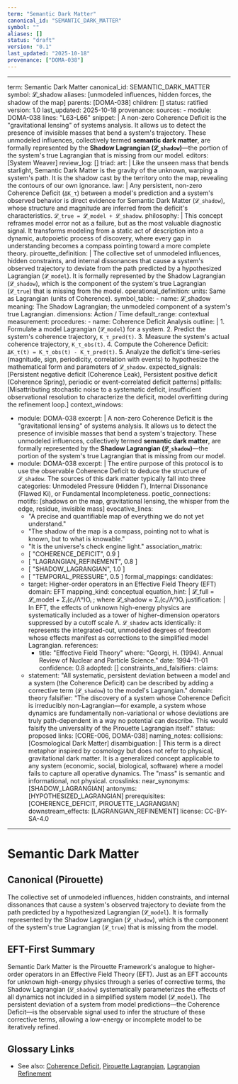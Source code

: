 ```yaml
---
term: "Semantic Dark Matter"
canonical_id: "SEMANTIC_DARK_MATTER"
symbol: ""
aliases: []
status: "draft"
version: "0.1"
last_updated: "2025-10-18"
provenance: ["DOMA-038"]
---
```


---
term: Semantic Dark Matter
canonical_id: SEMANTIC_DARK_MATTER
symbol: 𝓛_shadow
aliases: [unmodeled influences, hidden forces, the shadow of the map]
parents: [DOMA-038]
children: []
status: ratified
version: 1.0
last_updated: 2025-10-18
provenance:
  sources:
    - module: DOMA-038
      lines: "L63-L66"
      snippet: |
        A non-zero Coherence Deficit is the "gravitational lensing" of systems analysis. It allows us to detect the presence of invisible masses that bend a system's trajectory. These unmodeled influences, collectively termed **semantic dark matter**, are formally represented by the **Shadow Lagrangian (`𝓛_shadow`)**—the portion of the system's true Lagrangian that is missing from our model.
  editors: [System Weaver]
  review_log: []
triad:
  art: |
    Like the unseen mass that bends starlight, Semantic Dark Matter is the gravity of the unknown, warping a system's path. It is the shadow cast by the territory onto the map, revealing the contours of our own ignorance.
  law: |
    Any persistent, non-zero Coherence Deficit (`ΔK_τ`) between a model's prediction and a system's observed behavior is direct evidence for Semantic Dark Matter (`𝓛_shadow`), whose structure and magnitude are inferred from the deficit's characteristics. `𝓛_true = 𝓛̂_model + 𝓛_shadow`.
  philosophy: |
    This concept reframes model error not as a failure, but as the most valuable diagnostic signal. It transforms modeling from a static act of description into a dynamic, autopoietic process of discovery, where every gap in understanding becomes a compass pointing toward a more complete theory.
pirouette_definition: |
  The collective set of unmodeled influences, hidden constraints, and internal dissonances that cause a system's observed trajectory to deviate from the path predicted by a hypothesized Lagrangian (`𝓛̂_model`). It is formally represented by the Shadow Lagrangian (`𝓛_shadow`), which is the component of the system's true Lagrangian (`𝓛_true`) that is missing from the model.
operational_definition:
  units: Same as Lagrangian (units of Coherence).
  symbol_table:
    - name: 𝓛_shadow
      meaning: The Shadow Lagrangian; the unmodeled component of a system's true Lagrangian.
      dimensions: Action / Time
      default_range: contextual
  measurement:
    procedures:
      - name: Coherence Deficit Analysis
        outline: |
          1. Formulate a model Lagrangian (`𝓛̂_model`) for a system.
          2. Predict the system's coherence trajectory, `K_τ_pred(t)`.
          3. Measure the system's actual coherence trajectory, `K_τ_obs(t)`.
          4. Compute the Coherence Deficit: `ΔK_τ(t) = K_τ_obs(t) - K_τ_pred(t)`.
          5. Analyze the deficit's time-series (magnitude, sign, periodicity, correlation with events) to hypothesize the mathematical form and parameters of `𝓛_shadow`.
        expected_signals: [Persistent negative deficit (Coherence Leak), Persistent positive deficit (Coherence Spring), periodic or event-correlated deficit patterns]
        pitfalls: [Misattributing stochastic noise to a systematic deficit, insufficient observational resolution to characterize the deficit, model overfitting during the refinement loop.]
context_windows:
  - module: DOMA-038
    excerpt: |
      A non-zero Coherence Deficit is the "gravitational lensing" of systems analysis. It allows us to detect the presence of invisible masses that bend a system's trajectory. These unmodeled influences, collectively termed **semantic dark matter**, are formally represented by the **Shadow Lagrangian (`𝓛_shadow`)**—the portion of the system's true Lagrangian that is missing from our model.
  - module: DOMA-038
    excerpt: |
      The entire purpose of this protocol is to use the observable Coherence Deficit to deduce the structure of `𝓛_shadow`. The sources of this dark matter typically fall into three categories: Unmodeled Pressure (Hidden Γ), Internal Dissonance (Flawed Ki), or Fundamental Incompleteness.
poetic_connections:
  motifs: [shadows on the map, gravitational lensing, the whisper from the edge, residue, invisible mass]
  evocative_lines:
    - "A precise and quantifiable map of everything we do not yet understand."
    - "The shadow of the map is a compass, pointing not to what is known, but to what is knowable."
    - "It is the universe's check engine light."
  association_matrix:
    - [ "COHERENCE_DEFICIT", 0.9 ]
    - [ "LAGRANGIAN_REFINEMENT", 0.8 ]
    - [ "SHADOW_LAGRANGIAN", 1.0 ]
    - [ "TEMPORAL_PRESSURE", 0.5 ]
formal_mappings:
  candidates:
    - target: Higher-order operators in an Effective Field Theory (EFT)
      domain: EFT
      mapping_kind: conceptual
      equation_hint: |
        𝓛_full = 𝓛_model + Σᵢ(cᵢ/Λⁿ)Oᵢ   ; where 𝓛_shadow ≈ Σᵢ(cᵢ/Λⁿ)Oᵢ
      justification: |
        In EFT, the effects of unknown high-energy physics are systematically included as a tower of higher-dimension operators suppressed by a cutoff scale Λ. `𝓛_shadow` acts identically: it represents the integrated-out, unmodeled degrees of freedom whose effects manifest as corrections to the simplified model Lagrangian.
      references:
        - title: "Effective Field Theory"
          where: "Georgi, H. (1994). Annual Review of Nuclear and Particle Science."
          date: 1994-11-01
      confidence: 0.8
  adopted: []
constraints_and_falsifiers:
  claims:
    - statement: "All systematic, persistent deviation between a model and a system (the Coherence Deficit) can be described by adding a corrective term (`𝓛_shadow`) to the model's Lagrangian."
      domain: theory
      falsifier: "The discovery of a system whose Coherence Deficit is irreducibly non-Lagrangian—for example, a system whose dynamics are fundamentally non-variational or whose deviations are truly path-dependent in a way no potential can describe. This would falsify the universality of the Pirouette Lagrangian itself."
      status: proposed
      links: [CORE-006, DOMA-038]
naming_notes:
  collisions: [Cosmological Dark Matter]
  disambiguation: |
    This term is a direct metaphor inspired by cosmology but does not refer to physical, gravitational dark matter. It is a generalized concept applicable to any system (economic, social, biological, software) where a model fails to capture all operative dynamics. The "mass" is semantic and informational, not physical.
crosslinks:
  near_synonyms: [SHADOW_LAGRANGIAN]
  antonyms: [HYPOTHESIZED_LAGRANGIAN]
  prerequisites: [COHERENCE_DEFICIT, PIROUETTE_LAGRANGIAN]
  downstream_effects: [LAGRANGIAN_REFINEMENT]
license: CC-BY-SA-4.0
---

# Semantic Dark Matter

## Canonical (Pirouette)
The collective set of unmodeled influences, hidden constraints, and internal dissonances that cause a system's observed trajectory to deviate from the path predicted by a hypothesized Lagrangian (`𝓛̂_model`). It is formally represented by the Shadow Lagrangian (`𝓛_shadow`), which is the component of the system's true Lagrangian (`𝓛_true`) that is missing from the model.

## EFT-First Summary
Semantic Dark Matter is the Pirouette Framework's analogue to higher-order operators in an Effective Field Theory (EFT). Just as an EFT accounts for unknown high-energy physics through a series of corrective terms, the Shadow Lagrangian (`𝓛_shadow`) systematically parameterizes the effects of all dynamics not included in a simplified system model (`𝓛̂_model`). The persistent deviation of a system from model predictions—the Coherence Deficit—is the observable signal used to infer the structure of these corrective terms, allowing a low-energy or incomplete model to be iteratively refined.

## Glossary Links
- See also: [Coherence Deficit](...), [Pirouette Lagrangian](...), [Lagrangian Refinement](...)